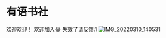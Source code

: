 # 有语书社


欢迎欢迎！
欢迎加入😂
失效了请反馈.1
![IMG_20220310_140531](https://s2.loli.net/2022/03/10/uJ5d6yKjN7lpaZg.jpg)
